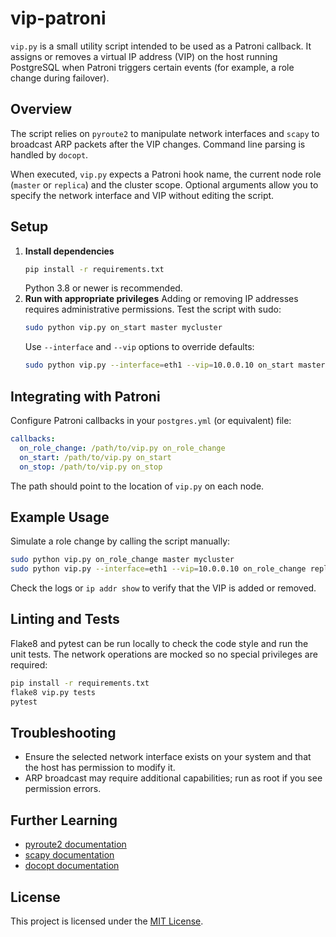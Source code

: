 # vip-patroni

`vip.py` is a small utility script intended to be used as a Patroni callback. It
assigns or removes a virtual IP address (VIP) on the host running PostgreSQL
when Patroni triggers certain events (for example, a role change during
failover).

## Overview

The script relies on `pyroute2` to manipulate network interfaces and `scapy` to
broadcast ARP packets after the VIP changes. Command line parsing is handled by
`docopt`.

When executed, `vip.py` expects a Patroni hook name, the current node role
(`master` or `replica`) and the cluster scope. Optional arguments allow you to
specify the network interface and VIP without editing the script.

## Setup

1. **Install dependencies**
   ```bash
   pip install -r requirements.txt
   ```
   Python 3.8 or newer is recommended.
2. **Run with appropriate privileges**
   Adding or removing IP addresses requires administrative permissions. Test the
   script with sudo:
   ```bash
   sudo python vip.py on_start master mycluster
   ```
   Use `--interface` and `--vip` options to override defaults:
   ```bash
   sudo python vip.py --interface=eth1 --vip=10.0.0.10 on_start master mycluster
   ```

## Integrating with Patroni

Configure Patroni callbacks in your `postgres.yml` (or equivalent) file:
```yaml
callbacks:
  on_role_change: /path/to/vip.py on_role_change
  on_start: /path/to/vip.py on_start
  on_stop: /path/to/vip.py on_stop
```
The path should point to the location of `vip.py` on each node.

## Example Usage
Simulate a role change by calling the script manually:
```bash
sudo python vip.py on_role_change master mycluster
sudo python vip.py --interface=eth1 --vip=10.0.0.10 on_role_change replica mycluster
```
Check the logs or `ip addr show` to verify that the VIP is added or removed.

## Linting and Tests
Flake8 and pytest can be run locally to check the code style and run the unit
tests. The network operations are mocked so no special privileges are required:
```bash
pip install -r requirements.txt
flake8 vip.py tests
pytest
```

## Troubleshooting
- Ensure the selected network interface exists on your system and that the host
  has permission to modify it.
- ARP broadcast may require additional capabilities; run as root if you see
  permission errors.

## Further Learning
- [pyroute2 documentation](https://github.com/svinota/pyroute2)
- [scapy documentation](https://scapy.readthedocs.io)
- [docopt documentation](https://docopt.org)

## License
This project is licensed under the [MIT License](LICENSE).

